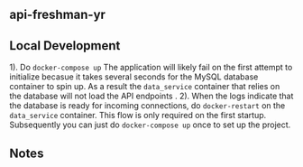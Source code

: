 ## api-freshman-yr



## Local Development

1). Do `docker-compose up` The application will likely fail on the first attempt to initialize becasue it takes several seconds for the MySQL database container to spin up. As a result the `data_service` container that relies on the database will not load the API endpoints . 
2). When the logs indicate that the database is ready for incoming connections, do `docker-restart` on the `data_service` container. This flow is only required on the first startup. Subsequently you can just do `docker-compose up` once to set up the project.

## Notes
